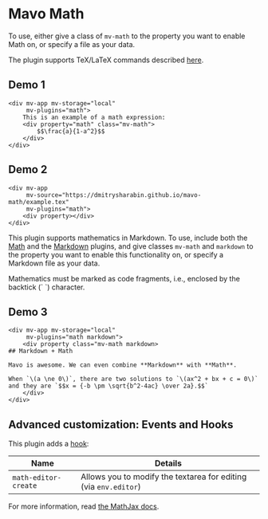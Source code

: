 # Mavo Math

To use, either give a class of `mv-math` to the property you want to enable Math on, or specify a file as your data.

The plugin supports TeX/LaTeX commands described [here](https://docs.mathjax.org/en/latest/input/tex/macros/index.html#supported-tex-latex-commands).

## Demo 1

```markup
<div mv-app mv-storage="local"
     mv-plugins="math">
	This is an example of a math expression:
	<div property="math" class="mv-math">
		$$\frac{a}{1-a^2}$$
	</div>
</div>
```

## Demo 2

```markup
<div mv-app
     mv-source="https://dmitrysharabin.github.io/mavo-math/example.tex"
     mv-plugins="math">
	<div property></div>
</div>
```

This plugin supports mathematics in Markdown. To use, include both the [Math](https://plugins.mavo.io/plugin/math) and the [Markdown](https://plugins.mavo.io/plugin/markdown) plugins, and give classes `mv-math` and `markdown` to the property you want to enable this functionality on, or specify a Markdown file as your data.

Mathematics must be marked as code fragments, i.e., enclosed by the backtick (\` \`) character.

## Demo 3

```markup
<div mv-app mv-storage="local"
     mv-plugins="math markdown">
	<div property class="mv-math markdown>
## Markdown + Math

Mavo is awesome. We can even combine **Markdown** with **Math**.

When `\(a \ne 0\)`, there are two solutions to `\(ax^2 + bx + c = 0\)` and they are `$$x = {-b \pm \sqrt{b^2-4ac} \over 2a}.$$`
	</div>
</div>
```

## Advanced customization: Events and Hooks

This plugin adds a [hook](https://mavo.io/docs/plugins/#hooks):

| Name                 | Details                                                          |
| -------------------- | ---------------------------------------------------------------- |
| `math-editor-create` | Allows you to modify the textarea for editing (via `env.editor`) |


For more information, read [the MathJax docs](http://docs.mathjax.org/en/latest/index.html).
